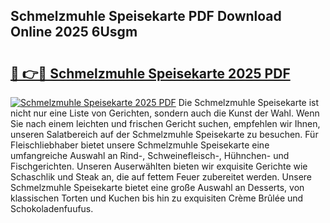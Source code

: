 ## Schmelzmuhle Speisekarte PDF Download Online 2025 6Usgm

# <h2><a href="http://gc622c.nevu.top/?p=Schmelzmuhle+Speisekarte">🔗 👉🔴 Schmelzmuhle Speisekarte 2025 PDF</a></h2>

[![Schmelzmuhle Speisekarte 2025 PDF](https://i.imgur.com/dBaPXMq.png)](http://gc622c.nevu.top/?p=Schmelzmuhle+Speisekarte)
Die Schmelzmuhle Speisekarte ist nicht nur eine Liste von Gerichten, sondern auch die Kunst der Wahl. Wenn Sie nach einem leichten und frischen Gericht suchen, empfehlen wir Ihnen, unseren Salatbereich auf der Schmelzmuhle Speisekarte zu besuchen. Für Fleischliebhaber bietet unsere Schmelzmuhle Speisekarte eine umfangreiche Auswahl an Rind-, Schweinefleisch-, Hühnchen- und Fischgerichten. Unseren Auserwählten bieten wir exquisite Gerichte wie Schaschlik und Steak an, die auf fettem Feuer zubereitet werden. Unsere Schmelzmuhle Speisekarte bietet eine große Auswahl an Desserts, von klassischen Torten und Kuchen bis hin zu exquisiten Crème Brûlée und Schokoladenfuufus.
